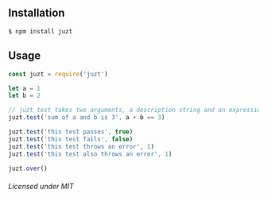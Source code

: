## Installation

```shell
$ npm install juzt
```


## Usage

```javascript
const juzt = require('juzt')

let a = 1
let b = 2

// juzt test takes two arguments, a description string and an expression that evaluates to true or false
juzt.test('sum of a and b is 3', a + b == 3)

juzt.test('this test passes', true)
juzt.test('this test fails', false)
juzt.test('this test throws an error', 1)
juzt.test('this test also throws an error', 1)

juzt.over()
```


###### Licensed under MIT
